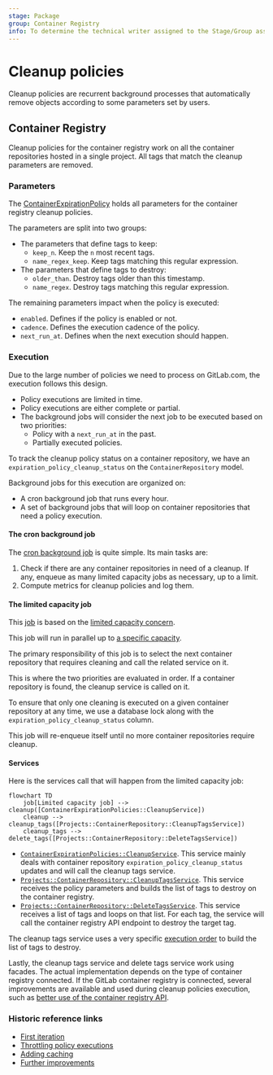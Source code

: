 ```yaml
---
stage: Package
group: Container Registry
info: To determine the technical writer assigned to the Stage/Group associated with this page, see https://about.gitlab.com/handbook/product/ux/technical-writing/#assignments
---
```


# Cleanup policies

Cleanup policies are recurrent background processes that automatically remove
objects according to some parameters set by users.

## Container Registry

Cleanup policies for the container registry work on all the container repositories
hosted in a single project. All tags that match the cleanup parameters are removed.

### Parameters

The [ContainerExpirationPolicy](https://gitlab.com/gitlab-org/gitlab/-/blob/37a76cbfb54a9a3f0dba3c3748eaaac82fb8bf4b/app/models/container_expiration_policy.rb)
holds all parameters for the container registry cleanup policies.

The parameters are split into two groups:

- The parameters that define tags to keep:
  - `keep_n`. Keep the `n` most recent tags.
  - `name_regex_keep`. Keep tags matching this regular expression.
- The parameters that define tags to destroy:
  - `older_than`. Destroy tags older than this timestamp.
  - `name_regex`. Destroy tags matching this regular expression.
  
The remaining parameters impact when the policy is executed:

- `enabled`. Defines if the policy is enabled or not.
- `cadence`. Defines the execution cadence of the policy.
- `next_run_at`. Defines when the next execution should happen.

### Execution

Due to the large number of policies we need to process on GitLab.com, the execution
follows this design.

- Policy executions are limited in time.
- Policy executions are either complete or partial.
- The background jobs will consider the next job to be executed based on two
priorities:
  - Policy with a `next_run_at` in the past.
  - Partially executed policies.

To track the cleanup policy status on a container repository,
we have an `expiration_policy_cleanup_status` on the `ContainerRepository`
model.

Background jobs for this execution are organized on:

- A cron background job that runs every hour.
- A set of background jobs that will loop on container repositories that need
a policy execution.

#### The cron background job

The [cron background job](https://gitlab.com/gitlab-org/gitlab/-/blob/36454d77a8de76a25896efd7c051d6796985f579/app/workers/container_expiration_policy_worker.rb)
is quite simple.
Its main tasks are:

1. Check if there are any container repositories in need of a cleanup. If any,
enqueue as many limited capacity jobs as necessary, up to a limit.
1. Compute metrics for cleanup policies and log them.

#### The limited capacity job

This [job](https://gitlab.com/gitlab-org/gitlab/-/blob/36454d77a8de76a25896efd7c051d6796985f579/app/workers/container_expiration_policies/cleanup_container_repository_worker.rb)
is based on the [limited capacity concern](../sidekiq/limited_capacity_worker.md).

This job will run in parallel up to [a specific capacity](settings.md#container-registry).

The primary responsibility of this job is to select the next container
repository that requires cleaning and call the related service on it.

This is where the two priorities are evaluated in order. If a container repository
is found, the cleanup service is called on it.

To ensure that only one cleaning is executed on a given container repository
at any time, we use a database lock along with the
`expiration_policy_cleanup_status` column.

This job will re-enqueue itself until no more container repositories require cleanup.

#### Services

Here is the services call that will happen from the limited capacity job:

```mermaid
flowchart TD
    job[Limited capacity job] --> cleanup([ContainerExpirationPolicies::CleanupService])
    cleanup --> cleanup_tags([Projects::ContainerRepository::CleanupTagsService])
    cleanup_tags --> delete_tags([Projects::ContainerRepository::DeleteTagsService])
```

- [`ContainerExpirationPolicies::CleanupService`](https://gitlab.com/gitlab-org/gitlab/-/blob/6546ffc6fe4e9b447a1b7f050edddb8926fe4a3d/app/services/container_expiration_policies/cleanup_service.rb).
This service mainly deals with container repository `expiration_policy_cleanup_status`
updates and will call the cleanup tags service.
- [`Projects::ContainerRepository::CleanupTagsService`](https://gitlab.com/gitlab-org/gitlab/-/blob/f23d70b7d638c38d71af102cfd32a3f6751596f9/app/services/projects/container_repository/cleanup_tags_service.rb).
This service receives the policy parameters and builds the list of tags to
destroy on the container registry.
- [`Projects::ContainerRepository::DeleteTagsService`](https://gitlab.com/gitlab-org/gitlab/-/blob/f23d70b7d638c38d71af102cfd32a3f6751596f9/app/services/projects/container_repository/delete_tags_service.rb).
This service receives a list of tags and loops on that list. For each tag,
the service will call the container registry API endpoint to destroy the target tag.

The cleanup tags service uses a very specific [execution order](../../user/packages/container_registry/reduce_container_registry_storage.md#how-the-cleanup-policy-works)
to build the list of tags to destroy.

Lastly, the cleanup tags service and delete tags service work using facades.
The actual implementation depends on the type of container registry connected.
If the GitLab container registry is connected, several improvements are available
and used during cleanup policies execution, such as [better use of the container registry API](https://gitlab.com/groups/gitlab-org/-/epics/8379).

### Historic reference links

- [First iteration](https://gitlab.com/gitlab-org/gitlab/-/issues/15398)
- [Throttling policy executions](https://gitlab.com/gitlab-org/gitlab/-/issues/208193)
- [Adding caching](https://gitlab.com/gitlab-org/gitlab/-/issues/339129)
- [Further improvements](https://gitlab.com/groups/gitlab-org/-/epics/8379)
